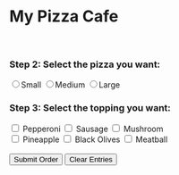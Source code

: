 <script>
let toppingsValue = 0;

$("input[type='checkbox']").change(function() {
  if (this.checked) {
    toppingsValue += parseInt(this.value);
  } else {
    toppingsValue -= parseInt(this.value);
  }
});

$("form").submit(() => {
  const selectedPizza = $("input[name='pizza']:checked");
  const total = toppingsValue + parseInt(selectedPizza.val());
  alert("total: " + total);
})
</script>

<script src="https://cdnjs.cloudflare.com/ajax/libs/jquery/3.3.1/jquery.min.js"></script>
<form name="order_submit" method="post" action="">
  <h1>My Pizza Cafe</h1>
  <br>


  <h3>Step 2: Select the pizza you want:</h3>

  <input type="radio" name="pizza" value="15">Small
  <input type="radio" name="pizza" value="20">Medium
  <input type="radio" name="pizza" value="25">Large


  <h3>Step 3: Select the topping you want:</h3>
  <input type="checkbox" name="topping" value="5"> Pepperoni
  <input type="checkbox" name="topping" value="7"> Sausage
  <input type="checkbox" name="topping" value="5"> Mushroom <br>
  <input type="checkbox" name="topping" value="4"> Pineapple
  <input type="checkbox" name="topping" value="4"> Black Olives
  <input type="checkbox" name="topping" value="7"> Meatball
  <br><br>

  <input type="submit" name="send" value="Submit Order">
  <input type="reset" value="Clear Entries">

</form>
